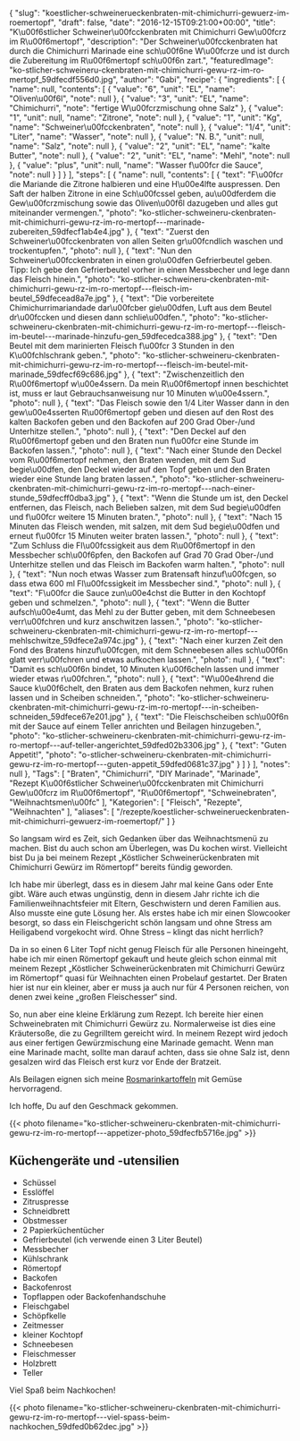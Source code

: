 {
    "slug": "koestlicher-schweinerueckenbraten-mit-chimichurri-gewuerz-im-roemertopf",
    "draft": false,
    "date": "2016-12-15T09:21:00+00:00",
    "title": "K\u00f6stlicher Schweiner\u00fcckenbraten mit Chimichurri Gew\u00fcrz im R\u00f6mertopf",
    "description": "Der Schweiner\u00fcckenbraten hat durch die Chimichurri Marinade eine sch\u00f6ne W\u00fcrze und ist durch die Zubereitung im R\u00f6mertopf sch\u00f6n zart.",
    "featuredImage": "ko-stlicher-schweineru-ckenbraten-mit-chimichurri-gewu-rz-im-ro-mertopf_59dfecdf556d0.jpg",
    "author": "Gabi",
    "recipe": {
        "ingredients": [
            {
                "name": null,
                "contents": [
                    {
                        "value": "6",
                        "unit": "EL",
                        "name": "Oliven\u00f6l",
                        "note": null
                    },
                    {
                        "value": "3",
                        "unit": "EL",
                        "name": "Chimichurri",
                        "note": "fertige W\u00fcrzmischung ohne Salz"
                    },
                    {
                        "value": "1",
                        "unit": null,
                        "name": "Zitrone",
                        "note": null
                    },
                    {
                        "value": "1",
                        "unit": "Kg",
                        "name": "Schweiner\u00fcckenbraten",
                        "note": null
                    },
                    {
                        "value": "1\/4",
                        "unit": "Liter",
                        "name": "Wasser",
                        "note": null
                    },
                    {
                        "value": "N. B.",
                        "unit": null,
                        "name": "Salz",
                        "note": null
                    },
                    {
                        "value": "2",
                        "unit": "EL",
                        "name": "kalte Butter",
                        "note": null
                    },
                    {
                        "value": "2",
                        "unit": "EL",
                        "name": "Mehl",
                        "note": null
                    },
                    {
                        "value": "plus",
                        "unit": null,
                        "name": "Wasser f\u00fcr die Sauce",
                        "note": null
                    }
                ]
            }
        ],
        "steps": [
            {
                "name": null,
                "contents": [
                    {
                        "text": "F\u00fcr die Mariande die Zitrone halbieren und eine H\u00e4lfte auspressen. Den Saft der halben Zitrone in eine Sch\u00fcssel geben, au\u00dferdem die Gew\u00fcrzmischung sowie das Oliven\u00f6l dazugeben und alles gut miteinander vermengen.",
                        "photo": "ko-stlicher-schweineru-ckenbraten-mit-chimichurri-gewu-rz-im-ro-mertopf---marinade-zubereiten_59dfecf1ab4e4.jpg"
                    },
                    {
                        "text": "Zuerst den Schweiner\u00fcckenbraten von allen Seiten gr\u00fcndlich waschen und trockentupfen.",
                        "photo": null
                    },
                    {
                        "text": "Nun den Schweiner\u00fcckenbraten in einen gro\u00dfen Gefrierbeutel geben. Tipp: Ich gebe den Gefrierbeutel vorher in einen Messbecher und lege dann das Fleisch hinein.",
                        "photo": "ko-stlicher-schweineru-ckenbraten-mit-chimichurri-gewu-rz-im-ro-mertopf---fleisch-im-beutel_59dfecead8a7e.jpg"
                    },
                    {
                        "text": "Die vorbereitete Chimichurrimariandade dar\u00fcber gie\u00dfen, Luft aus dem Beutel dr\u00fccken und diesen dann schlie\u00dfen.",
                        "photo": "ko-stlicher-schweineru-ckenbraten-mit-chimichurri-gewu-rz-im-ro-mertopf---fleisch-im-beutel---marinade-hinzufu-gen_59dfecedca388.jpg"
                    },
                    {
                        "text": "Den Beutel mit dem marinierten Fleisch f\u00fcr 3 Stunden in den K\u00fchlschrank geben.",
                        "photo": "ko-stlicher-schweineru-ckenbraten-mit-chimichurri-gewu-rz-im-ro-mertopf---fleisch-im-beutel-mit-marinade_59dfecf69c686.jpg"
                    },
                    {
                        "text": "Zwischenzeitlich den R\u00f6mertopf w\u00e4ssern. Da mein R\u00f6mertopf innen beschichtet ist, muss er laut Gebrauchsanweisung nur 10 Minuten w\u00e4ssern.",
                        "photo": null
                    },
                    {
                        "text": "Das Fleisch sowie den 1\/4 Liter Wasser dann in den gew\u00e4sserten R\u00f6mertopf geben und diesen auf den Rost des kalten Backofen geben und den Backofen auf 200 Grad Ober-\/und Unterhitze stellen.",
                        "photo": null
                    },
                    {
                        "text": "Den Deckel auf den R\u00f6mertopf geben und den Braten nun f\u00fcr eine Stunde im Backofen lassen.",
                        "photo": null
                    },
                    {
                        "text": "Nach einer Stunde den Deckel vom R\u00f6mertopf nehmen, den Braten wenden, mit dem Sud begie\u00dfen, den Deckel wieder auf den Topf geben und den Braten wieder eine Stunde lang braten lassen.",
                        "photo": "ko-stlicher-schweineru-ckenbraten-mit-chimichurri-gewu-rz-im-ro-mertopf---nach-einer-stunde_59dfecff0dba3.jpg"
                    },
                    {
                        "text": "Wenn die Stunde um ist, den Deckel entfernen, das Fleisch, nach Belieben salzen, mit dem Sud begie\u00dfen und f\u00fcr weitere 15 Minuten braten.",
                        "photo": null
                    },
                    {
                        "text": "Nach 15 Minuten das Fleisch wenden, mit salzen, mit dem Sud begie\u00dfen und erneut f\u00fcr 15 Minuten weiter braten lassen.",
                        "photo": null
                    },
                    {
                        "text": "Zum Schluss die Fl\u00fcssigkeit aus dem R\u00f6mertopf in den Messbecher sch\u00f6pfen, den Backofen auf Grad 70 Grad Ober-\/und Unterhitze stellen und das Fleisch im Backofen warm halten.",
                        "photo": null
                    },
                    {
                        "text": "Nun noch etwas Wasser zum Bratensaft hinzuf\u00fcgen, so dass etwa 600 ml Fl\u00fcssigkeit im Messbecher sind.",
                        "photo": null
                    },
                    {
                        "text": "F\u00fcr die Sauce zun\u00e4chst die Butter in den Kochtopf geben und schmelzen.",
                        "photo": null
                    },
                    {
                        "text": "Wenn die Butter aufsch\u00e4umt, das Mehl zu der Butter geben, mit dem Schneebesen verr\u00fchren und kurz anschwitzen lassen.",
                        "photo": "ko-stlicher-schweineru-ckenbraten-mit-chimichurri-gewu-rz-im-ro-mertopf---mehlschwitze_59dfece2a974c.jpg"
                    },
                    {
                        "text": "Nach einer kurzen Zeit den Fond des Bratens hinzuf\u00fcgen, mit dem Schneebesen alles sch\u00f6n glatt verr\u00fchren und etwas aufkochen lassen.",
                        "photo": null
                    },
                    {
                        "text": "Damit es sch\u00f6n bindet, 10 Minuten k\u00f6cheln lassen und immer wieder etwas r\u00fchren.",
                        "photo": null
                    },
                    {
                        "text": "W\u00e4hrend die Sauce k\u00f6chelt, den Braten aus dem Backofen nehmen, kurz ruhen lassen und in Scheiben schneiden.",
                        "photo": "ko-stlicher-schweineru-ckenbraten-mit-chimichurri-gewu-rz-im-ro-mertopf---in-scheiben-schneiden_59dfece67e201.jpg"
                    },
                    {
                        "text": "Die Fleischscheiben sch\u00f6n mit der Sauce auf einem Teller anrichten und Beilagen hinzugeben.",
                        "photo": "ko-stlicher-schweineru-ckenbraten-mit-chimichurri-gewu-rz-im-ro-mertopf---auf-teller-angerichtet_59dfed02b3306.jpg"
                    },
                    {
                        "text": "Guten Appetit!",
                        "photo": "o-stlicher-schweineru-ckenbraten-mit-chimichurri-gewu-rz-im-ro-mertopf---guten-appetit_59dfed0681c37.jpg"
                    }
                ]
            }
        ],
        "notes": null
    },
    "Tags": [
        "Braten",
        "Chimichurri",
        "DIY Marinade",
        "Marinade",
        "Rezept K\u00f6stlicher Schweiner\u00fcckenbraten mit Chimichurri Gew\u00fcrz im R\u00f6mertopf",
        "R\u00f6mertopf",
        "Schweinebraten",
        "Weihnachtsmen\u00fc"
    ],
    "Kategorien": [
        "Fleisch",
        "Rezepte",
        "Weihnachten"
    ],
    "aliases": [
        "\/rezepte\/koestlicher-schweinerueckenbraten-mit-chimichurri-gewuerz-im-roemertopf\/"
    ]
}

So langsam wird es Zeit, sich Gedanken über das Weihnachtsmenü zu machen. Bist du auch schon am Überlegen, was Du kochen wirst. Vielleicht bist Du ja bei meinem Rezept &#8222;Köstlicher Schweinerückenbraten mit Chimichurri Gewürz im Römertopf&#8220; bereits fündig geworden.

Ich habe mir überlegt, dass es in diesem Jahr mal keine Gans oder Ente gibt. Wäre auch etwas ungünstig, denn in diesem Jahr richte ich die Familienweihnachtsfeier mit Eltern, Geschwistern und deren Familien aus. Also musste eine gute Lösung her. Als erstes habe ich mir einen Slowcooker besorgt, so dass ein Fleischgericht schön langsam und ohne Stress am Heiligabend vorgekocht wird. Ohne Stress &#8211; klingt das nicht herrlich?

Da in so einen 6 Liter Topf nicht genug Fleisch für alle Personen hineingeht, habe ich mir einen Römertopf gekauft und heute gleich schon einmal mit meinem Rezept &#8222;Köstlicher Schweinerückenbraten mit Chimichurri Gewürz im Römertopf&#8220; quasi für Weihnachten einen Probelauf gestartet. Der Braten hier ist nur ein kleiner, aber er muss ja auch nur für 4 Personen reichen, von denen zwei keine &#8222;großen Fleischesser&#8220; sind.

So, nun aber eine kleine Erklärung zum Rezept. Ich bereite hier einen Schweinebraten mit Chimichurri Gewürz zu. Normalerweise ist dies eine Kräutersoße, die zu Gegrilltem gereicht wird. In meinem Rezept wird jedoch aus einer fertigen Gewürzmischung eine Marinade gemacht. Wenn man eine Marinade macht, sollte man darauf achten, dass sie ohne Salz ist, denn gesalzen wird das Fleisch erst kurz vor Ende der Bratzeit.

Als Beilagen eignen sich meine [Rosmarinkartoffeln][1] mit Gemüse hervorragend.

Ich hoffe, Du auf den Geschmack gekommen.

{{< photo filename="ko-stlicher-schweineru-ckenbraten-mit-chimichurri-gewu-rz-im-ro-mertopf---appetizer-photo_59dfecfb5716e.jpg" >}}

## Küchengeräte und -utensilien

 * Schüssel
 * Esslöffel
 * Zitruspresse
 * Schneidbrett
 * Obstmesser
 * 2 Papierküchentücher
 * Gefrierbeutel (ich verwende einen 3 Liter Beutel)
 * Messbecher
 * Kühlschrank
 * Römertopf
 * Backofen
 * Backofenrost
 * Topflappen oder Backofenhandschuhe
 * Fleischgabel
 * Schöpfkelle
 * Zeitmesser
 * kleiner Kochtopf
 * Schneebesen
 * Fleischmesser
 * Holzbrett
 * Teller

Viel Spaß beim Nachkochen!

{{< photo filename="ko-stlicher-schweineru-ckenbraten-mit-chimichurri-gewu-rz-im-ro-mertopf---viel-spass-beim-nachkochen_59dfed0b62dec.jpg" >}}

 [1]: https://kochfokus.de/rezepte/pommes-de-terre-romarin-au-four/